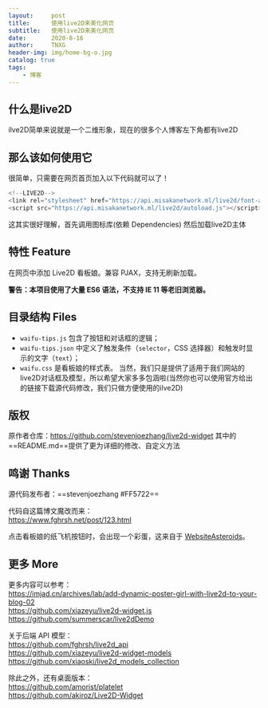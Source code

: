 ```yaml
---
layout:     post
title:      使用live2D来美化网页
subtitle:   使用live2D来美化网页
date:       2020-8-16
author:     TNXG
header-img: img/home-bg-o.jpg
catalog: true
tags:
    - 博客
---
```



## 什么是live2D ##
ilve2D简单来说就是一个二维形象，现在的很多个人博客左下角都有live2D

## 那么该如何使用它 ##
很简单，只需要在网页首页加入以下代码就可以了！

``` javascript
<!--LIVE2D-->
<link rel="stylesheet" href="https://api.misakanetwork.ml/live2d/font-awesome.min.css">
<script src="https://api.misakanetwork.ml/live2d/autoload.js"></script>
```
这其实很好理解，首先调用图标库(依赖 Dependencies)
然后加载live2D主体

## 特性 Feature

在网页中添加 Live2D 看板娘。兼容 PJAX，支持无刷新加载。  

**警告：本项目使用了大量 ES6 语法，不支持 IE 11 等老旧浏览器。**  

## 目录结构 Files ##

- `waifu-tips.js` 包含了按钮和对话框的逻辑；
- `waifu-tips.json` 中定义了触发条件（`selector`，CSS 选择器）和触发时显示的文字（`text`）；
- `waifu.css` 是看板娘的样式表。
 当然，我们只是提供了适用于我们网站的live2D对话框及模型，所以希望大家多多包涵啦(当然你也可以使用官方给出的链接下载源代码修改，我们只做方便使用的ilve2D)

## 版权 ##

原作者仓库：https://github.com/stevenjoezhang/live2d-widget
其中的==README.md==提供了更为详细的修改、自定义方法

## 鸣谢 Thanks ##

源代码发布者：==stevenjoezhang #FF5722==

代码自这篇博文魔改而来：  
https://www.fghrsh.net/post/123.html

点击看板娘的纸飞机按钮时，会出现一个彩蛋，这来自于 [WebsiteAsteroids](http://www.websiteasteroids.com)。
## 更多 More

更多内容可以参考：  
https://imjad.cn/archives/lab/add-dynamic-poster-girl-with-live2d-to-your-blog-02  
https://github.com/xiazeyu/live2d-widget.js  
https://github.com/summerscar/live2dDemo

关于后端 API 模型：  
https://github.com/fghrsh/live2d_api  
https://github.com/xiazeyu/live2d-widget-models  
https://github.com/xiaoski/live2d_models_collection

除此之外，还有桌面版本：  
https://github.com/amorist/platelet  
https://github.com/akiroz/Live2D-Widget





